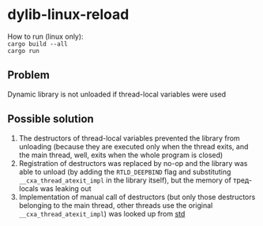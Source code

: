 # dylib-linux-reload

How to run (linux only):<br>
`cargo build --all`<br>
`cargo run`
 
## Problem
Dynamic library is not unloaded if thread-local variables were used

## Possible solution
1. The destructors of thread-local variables prevented the library from unloading (because they are executed only when the thread exits, and the main thread, well, exits when the whole program is closed)
2. Registration of destructors was replaced by no-op and the library was able to unload (by adding the `RTLD_DEEPBIND` flag and substituting `__cxa_thread_atexit_impl` in the library itself), but the memory of тред-locals was leaking out
3. Implementation of manual call of destructors (but only those destructors belonging to the main thread, other threads use the original `__cxa_thread_atexit_impl`) was looked up from [std](https://github.com/rust-lang/rust/blob/f6e511eec7342f59a25f7c0534f1dbea00d01b14/library/std/src/sys/thread_local/destructors/linux_like.rs#L43)
